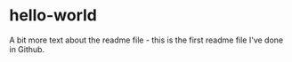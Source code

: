 hello-world
===========

A bit more text about the readme file - this is the first readme file I've done in Github.
